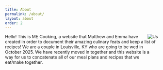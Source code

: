 ```yaml
---
title: About
permalink: /about/
layout: about
order: 2
---
```

<html>
    <img src="{{ site.url }}/{{ site.baseurl }}/assets/img/Us.jpeg" alt="Us" align="right">
    <body>
        <div class="aboutUs">
        Hello! This is ME Cooking, a website that Matthew and Emma have created in order to document their amazing culinary feats and keep a list of recipes!
        We are a couple in Louisville, KY who are going to be wed in October 2025. We have recently moved in together and this website is a way for us to concatenate all of our meal plans and recipes that we eat/make together.
        </div>
    </body>
</html>

